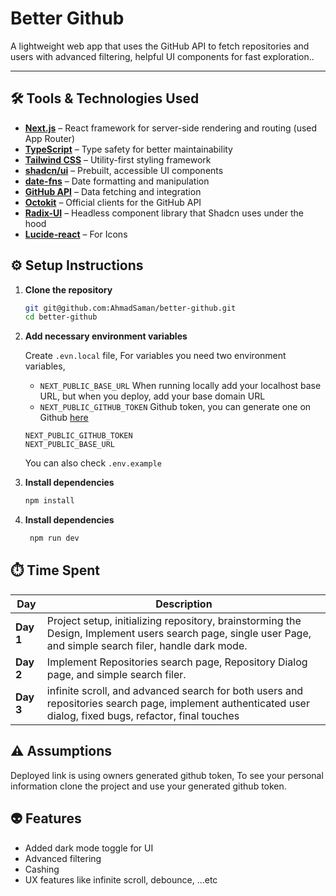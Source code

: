 # Better Github

A lightweight web app that uses the GitHub API to
fetch repositories and users with advanced
filtering, helpful UI components for fast
exploration..

---

## 🛠 Tools & Technologies Used

- [**Next.js**](https://nextjs.org/) – React framework for server-side rendering and routing (used App Router)
- [**TypeScript**](https://www.typescriptlang.org/) – Type safety for better maintainability
- [**Tailwind CSS**](https://tailwindcss.com/) – Utility-first styling framework
- [**shadcn/ui**](https://ui.shadcn.com/) – Prebuilt, accessible UI components
- [**date-fns**](https://date-fns.org/) – Date formatting and manipulation
- [**GitHub API**](https://docs.github.com/en/rest) – Data fetching and integration
- [**Octokit**](https://github.com/octokit) – Official clients for the GitHub API
- [**Radix-UI**](https://www.radix-ui.com/) – Headless component library that Shadcn uses under the hood
- [**Lucide-react**](https://www.radix-ui.com/) – For Icons

## ⚙️ Setup Instructions

1. **Clone the repository**

    ```bash
    git git@github.com:AhmadSaman/better-github.git
    cd better-github
    ```

2. **Add necessary environment variables**

    Create `.evn.local` file, For variables you need two environment variables,
    - `NEXT_PUBLIC_BASE_URL` When running locally add your localhost base URL, but when you deploy, add your base domain URL
    - `NEXT_PUBLIC_GITHUB_TOKEN` Github token, you can generate one on Github [here](https://github.com/settings/personal-access-tokens)

    ```env
    NEXT_PUBLIC_GITHUB_TOKEN
    NEXT_PUBLIC_BASE_URL
    ```

    You can also check `.env.example`

3. **Install dependencies**
    ```bash
    npm install
    ```
4. **Install dependencies**
    ```bash
     npm run dev
    ```

## ⏱️ Time Spent

| Day       | Description                                                                                                                                                 |
| --------- | ----------------------------------------------------------------------------------------------------------------------------------------------------------- |
| **Day 1** | Project setup, initializing repository, brainstorming the Design, Implement users search page, single user Page, and simple search filer, handle dark mode. |
| **Day 2** | Implement Repositories search page, Repository Dialog page, and simple search filer.                                                                        |
| **Day 3** | infinite scroll, and advanced search for both users and repositories search page, implement authenticated user dialog, fixed bugs, refactor, final touches  |

## ⚠️ Assumptions

Deployed link is using owners generated github token, To see your personal information clone the project and use your generated github token.

## 👽 Features

- Added dark mode toggle for UI
- Advanced filtering
- Cashing
- UX features like infinite scroll, debounce, ...etc
